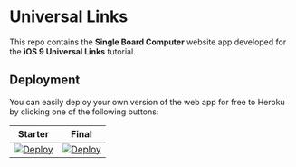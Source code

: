 # Universal Links

This repo contains the **Single Board Computer** website app developed for the **iOS 9 Universal Links** tutorial.

## Deployment

You can easily deploy your own version of the web app for free to Heroku by clicking one of the following buttons:

| Starter | Final |
|---------|-------|
| [![Deploy](https://www.herokucdn.com/deploy/button.svg)](https://heroku.com/deploy?template=https://github.com/thien220996/universal-links/tree/starter) | [![Deploy](https://www.herokucdn.com/deploy/button.svg)](https://heroku.com/deploy?template=https://github.com/thien220996/universal-links/tree/master) |

